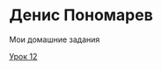 

# Денис Пономарев
Мои домашние задания

[Урок 12](http://DenisPonomarev.github.io/lesson_12/ "Выполненное домашнее задание")

